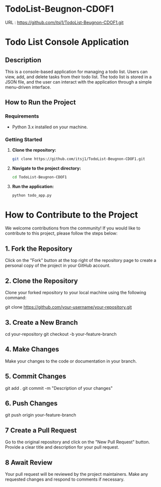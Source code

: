 # TodoList-Beugnon-CDOF1

URL : https://github.com/itsj1/TodoList-Beugnon-CDOF1.git


# Todo List Console Application

## Description

This is a console-based application for managing a todo list. Users can view, add, and delete tasks from their todo list. The todo list is stored in a JSON file, and the user can interact with the application through a simple menu-driven interface.

## How to Run the Project

### Requirements

- Python 3.x installed on your machine.

### Getting Started

1. **Clone the repository:**

   ```bash
   git clone https://github.com/itsj1/TodoList-Beugnon-CDOF1.git


2. **Navigate to the project directory:**

   ```bash
   cd TodoList-Beugnon-CDOF1


3. **Run the application:**

    ```bash
   python todo_app.py

# How to Contribute to the Project

We welcome contributions from the community! If you would like to contribute to this project, please follow the steps below:

## 1. Fork the Repository

Click on the "Fork" button at the top right of the repository page to create a personal copy of the project in your GitHub account.

## 2. Clone the Repository

Clone your forked repository to your local machine using the following command:

   git clone https://github.com/your-username/your-repository.git

## 3. Create a New Branch
   cd your-repository
   git checkout -b your-feature-branch

## 4. Make Changes
Make your changes to the code or documentation in your branch.

## 5. Commit Changes
   git add .
   git commit -m "Description of your changes"

## 6. Push Changes
   git push origin your-feature-branch

## 7 Create a Pull Request
Go to the original repository and click on the "New Pull Request" button. Provide a clear title and description for your pull request.

## 8 Await Review
Your pull request will be reviewed by the project maintainers. Make any requested changes and respond to comments if necessary.

